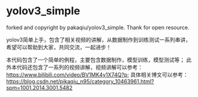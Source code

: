 # yolov3_simple
forked and copyright by pakaqiu/yolov3_simple. Thank for open resource.

yolov3简单上手，包含了相关视频的讲解，从数据制作到训练测试一系列串讲，希望可以帮助到大家，共同交流，一起进步！

本代码包含了一个简单的例程，主要包含数据制作，模型训练，模型测试等；
此外本代码还包含了一系列的视频讲解，视频讲解可以参考：https://www.bilibili.com/video/BV1MK4y1X74Q?p;
具体相关博文可以参考：https://blog.csdn.net/pikaqiu_n95/category_10463961.html?spm=1001.2014.3001.5482



